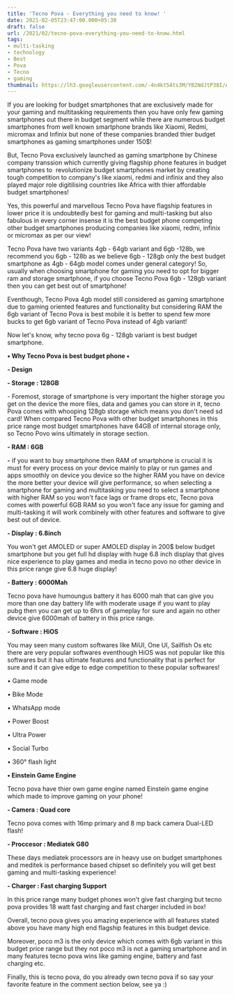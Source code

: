 ```yaml
---
title: 'Tecno Pova - Everything you need to know! '
date: 2021-02-05T23:47:00.000+05:30
draft: false
url: /2021/02/tecno-pova-everything-you-need-to-know.html
tags: 
- multi-tasking
- technology
- Best
- Pova
- Tecno
- gaming
thumbnail: https://lh3.googleusercontent.com/-4n4kt5Ats3M/YB2NdJtP38I/AAAAAAAADOI/4Mhi3CpX8fQj2bMXSXLPmHDU2OXKivBAgCLcBGAsYHQ/s1600/1612549484325917-0.png
---
```


  

If you are looking for budget smartphones that are exclusively made for your gaming and multitasking requirements then you have only few gaming smartphones out there in budget segment while there are numerous budget smartphones from well known smartphone brands like Xiaomi, Redmi, micromax and Infinix but none of these companies branded thier budget smartphones as gaming smartphones under 150$! 

  

But, Tecno Pova exclusively launched as gaming smartphone by Chinese company transsion which currently giving flagship phone features in budget smartphones to  revolutionize budget smartphones market by creating tough competition to company's like xiaomi, redmi and infinix and they also played major role digitilising countries like Africa with thier affordable budget smartphones! 

  

Yes, this powerful and marvellous Tecno Pova have flagship features in lower price it is undoubtedly best for gaming and multi-tasking but also fabulous in every corner insense it is the best budget phone competing other budget smartphones producing companies like xiaomi, redmi, infinix or micromax as per our view! 

  

Tecno Pova have two variants 4gb - 64gb variant and 6gb -128b, we recommend you 6gb - 128b as we believe 6gb - 128gb only the best budget smartphone as 4gb - 64gb model comes under general category! So, usually when choosing smartphone for gaming you need to opt for bigger ram and storage smartphone, if you choose Tecno Pova 6gb - 128gb variant then you can get best out of smartphone! 

  

Eventhough, Tecno Pova 4gb model still considered as gaming smartphone due to gaming oriented features and functionality but considering RAM the 6gb variant of Tecno Pova is best mobile it is better to spend few more bucks to get 6gb variant of Tecno Pova instead of 4gb variant! 

  

Now let's know, why tecno pova 6g - 128gb variant is best budget smartphone.   

**• Why Tecno Pova is best budget phone •**

**\- Design**

**\- Storage : 128GB**  

\- Foremost, storage of smartphone is very important the higher storage you get on the device the more files, data and games you can store in it, tecno Pova comes with whooping 128gb storage which means you don't need sd card! When compared Tecno Pova with other budget smartphones in this price range most budget smartphones have 64GB of internal storage only, so Tecno Povo wins ultimately in storage section. 

  

**\- RAM : 6GB**

**\-** if you want to buy smartphone then RAM of smartphone is crucial it is must for every process on your device mainly to play or run games and apps smoothly on device you device so the higher RAM you have on device the more better your device will give performance, so when selecting a smartphone for gaming and multitasking you need to select a smartphone with higher RAM so you won't face lags or frame drops etc, Tecno pova comes with powerful 6GB RAM so you won't face any issue for gaming and multi-tasking it will work combinely with other features and software to give best out of device.

  

**\- Display : 6.8inch**

You won't get AMOLED or super AMOLED display in 200$ below budget smartphone but you get full hd display with huge 6.8 inch display that gives nice experience to play games and media in tecno povo no other device in this price range give 6.8 huge display! 

  

**\- Battery : 6000Mah**

Tecno pova have humoungus battery it has 6000 mah that can give you more than one day battery life with moderate usage if you want to play pubg then you can get up to 6hrs of gameplay for sure and again no other device give 6000mah of battery in this price range. 

  

**\- Software : HiOS**

You may seen many custom softwares like MiUI, One UI, Sailfish Os etc there are very popular softwares eventhough HiOS was not popular like this softwares but it has ultimate features and functionality that is perfect for sure and it can give edge to edge competition to these popular softwares! 

  

• Game mode

• Bike Mode

• WhatsApp mode

• Power Boost

• Ultra Power

• Social Turbo

• 360° flash light

  

**• Einstein Game Engine**

Tecno pova have thier own game engine named Einstein game engine which made to improve gaming on your phone! 

**\- Camera : Quad core**

Tecno pova comes with 16mp primary and 8 mp back camera Dual-LED flash! 

**\- Proccesor : Mediatek G80**

These days mediatek processors are in heavy use on budget smartphones and meditek is performance based chipset so definitely you will get best gaming and multi-tasking experience! 

**\- Charger : Fast charging Support**

In this price range many budget phones won't give fast charging but tecno pova provides 18 watt fast charging and fast charger included in box! 

  

Overall, tecno pova gives you amazing experience with all features stated above you have many high end flagship features in this budget device. 

  

Moreover, poco m3 is the only device which comes with 6gb variant in this budget price range but they not poco m3 is not a gaming smartphone and in many features tecno pova wins like gaming engine, battery and fast charging etc. 

  

Finally, this is tecno pova, do you already own tecno pova if so say your favorite feature in the comment section below, see ya :)